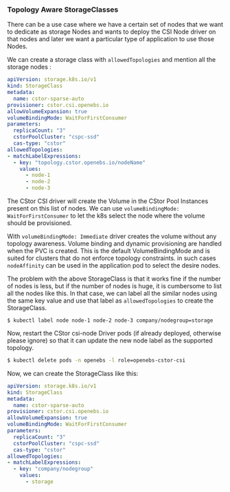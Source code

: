 ### Topology Aware StorageClasses

There can be a use case where we have a certain set of nodes that we want to
dedicate as storage Nodes and wants to deploy the CSI Node driver on that nodes
and later we want a particular type of application to use those Nodes.

We can create a storage class with `allowedTopologies` and mention all the storage
nodes :


```yaml
apiVersion: storage.k8s.io/v1
kind: StorageClass
metadata:
  name: cstor-sparse-auto
provisioner: cstor.csi.openebs.io
allowVolumeExpansion: true
volumeBindingMode: WaitForFirstConsumer
parameters:
  replicaCount: "3"
  cstorPoolCluster: "cspc-ssd"
  cas-type: "cstor"
allowedTopologies:
- matchLabelExpressions:
  - key: "topology.cstor.openebs.io/nodeName"
    values:
      - node-1
      - node-2
      - node-3
```

The CStor CSI driver will create the Volume in the CStor Pool Instances present on
this list of nodes. We can use `volumeBindingMode: WaitForFirstConsumer` to let the k8s select
the node where the volume should be provisioned.

With `volumeBindingMode: Immediate` driver creates the volume without any topology awareness.
Volume binding and dynamic provisioning are handled when the PVC is created. This is the default
VolumeBindingMode and is suited for clusters that do not enforce topology constraints.
in such cases `nodeAffinity` can be used in the application pod to select the desire nodes.

The problem with the above StorageClass is that it works fine if the number of nodes
is less, but if the number of nodes is huge, it is cumbersome to list all the nodes
like this. In that case, we can label all the similar nodes using the same key value
and use that label as `allowedTopologies` to create the StorageClass.

```
$ kubectl label node node-1 node-2 node-3 company/nodegroup=storage
```

Now, restart the CStor csi-node Driver pods (if already deployed, otherwise please ignore)
so that it can update the new node label as the supported topology.

```sh
$ kubectl delete pods -n openebs -l role=openebs-cstor-csi
```

Now, we can create the StorageClass like this:

```yaml
apiVersion: storage.k8s.io/v1
kind: StorageClass
metadata:
  name: cstor-sparse-auto
provisioner: cstor.csi.openebs.io
allowVolumeExpansion: true
volumeBindingMode: WaitForFirstConsumer
parameters:
  replicaCount: "3"
  cstorPoolCluster: "cspc-ssd"
  cas-type: "cstor"
allowedTopologies:
- matchLabelExpressions:
  - key: "company/nodegroup"
    values:
      - storage
```
